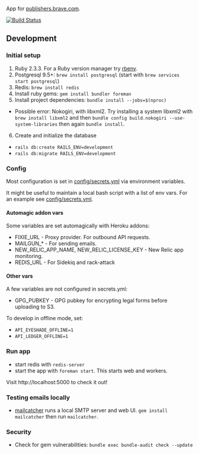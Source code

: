 App for [publishers.brave.com](https://publishers.brave.com).

[![Build Status](https://travis-ci.org/brave/publishers.svg?branch=master)](https://travis-ci.org/brave/publishers)

## Development

### Initial setup

1. Ruby 2.3.3. For a Ruby version manager try [rbenv](https://github.com/rbenv/rbenv).
2. Postgresql 9.5+: `brew install postgresql` (start with `brew services start postgresql`)
3. Redis: `brew install redis`
4. Install ruby gems: `gem install bundler foreman`
5. Install project dependencies: `bundle install --jobs=$(nproc)`
  - Possible error: Nokogiri, with libxml2. Try installing a system libxml2 with `brew install libxml2` and then `bundle config build.nokogiri --use-system-libraries` then again `bundle install`.
6. Create and initialize the database
  - `rails db:create RAILS_ENV=development`
  - `rails db:migrate RAILS_ENV=development`

### Config

Most configuration is set in [config/secrets.yml](https://github.com/brave/publishers/blob/master/config/secrets.yml) via environment variables.

It might be useful to maintain a local bash script with a list of env vars. For an example see [config/secrets.yml](https://github.com/brave/publishers/blob/master/docs/publishers-secrets.example.sh).

#### Automagic addon vars

Some variables are set automagically with Heroku addons:

- FIXIE_URL - Proxy provider. For outbound API requests.
- MAILGUN_* - For sending emails.
- NEW_RELIC_APP_NAME, NEW_RELIC_LICENSE_KEY - New Relic app monitoring.
- REDIS_URL - For Sidekiq and rack-attack

#### Other vars

A few variables are not configured in secrets.yml:

- GPG_PUBKEY - GPG pubkey for encrypting legal forms before uploading to S3.

To develop in offline mode, set:
- `API_EYESHADE_OFFLINE=1`
- `API_LEDGER_OFFLINE=1`

### Run app

- start redis with `redis-server`
- start the app with `foreman start`.  This starts web and workers.

Visit http://localhost:5000 to check it out!

### Testing emails locally

- [mailcatcher](https://github.com/sj26/mailcatcher) runs a local SMTP server and web UI. `gem install mailcatcher` then run `mailcatcher`.

### Security

- Check for gem vulnerabilities: `bundle exec bundle-audit check --update`
